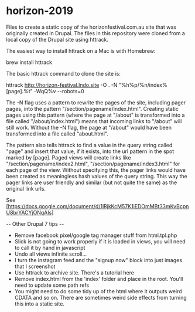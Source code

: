 # horizon-2019

Files to create a static copy of the horizonfestival.com.au site that was originally created in Drupal. The files in this repository were cloned from a local copy of the Drupal site using httrack.

The easiest way to install httrack on a Mac is with Homebrew:

brew install httrack

The basic httrack command to clone the site is:

httrack http://horizon-festival.lndo.site -O . -N "%h%p/%n/index%[page].%t" -WqQ%v --robots=0

The -N flag uses a pattern to rewrite the pages of the site, including pager pages, into the pattern "/section/pagename/index.html". Creating static pages using this pattern (where the page at "/about" is transformed into a file called "/about/index.html") means that incoming links to "/about" will still work. Without the -N flag, the page at "/about" would have been transformed into a file called "about.html".

The pattern also tells httrack to find a value in the query string called "page" and insert that value, if it exists, into the url pattern in the spot marked by [page]. Paged views will create links like "/section/pagename/index2.html", "/section/pagename/index3.html" for each page of the view. Without specifying this, the pager links would have been created as meaningless hash values of the query string. This way the pager links are user friendly and similar (but not quite the same) as the original link urls.

See [https://docs.google.com/document/d/1lRjkKcM57K1iEDOmMBt33mKvBcpnU8brYACYjONqAIs]

-- Other Drupal 7 tips --

- Remove facebook pixel/google tag manager stuff from html.tpl.php
- Slick is not going to work properly if it is loaded in views, you will need to call it by hand in javascript
- Undo all views infinite scroll...
- I turn the instagram feed and the "signup now" block into just images that I screenshot
- Use httrack to archive site. There's a tutorial here 
- Remove index.html from the 'index' folder and place in the root. You'll need to update some path refs
- You might need to do some tidy up of the html where it outputs weird CDATA and so on. There are sometimes weird side effects from turning this into a static site.
